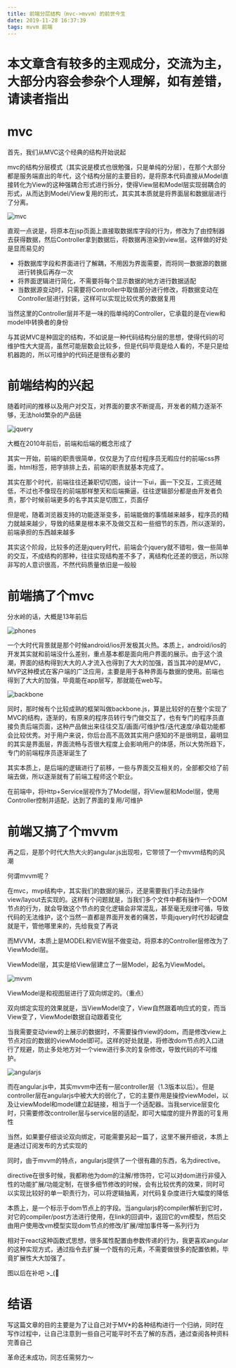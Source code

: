 ```yaml
---
title: 前端分层结构（mvc->mvvm）的前世今生
date: 2019-11-28 16:37:39
tags: mvvm 前端
---
```


# 本文章含有较多的主观成分，交流为主，大部分内容会参杂个人理解，如有差错，请读者指出

# mvc

首先，我们从MVC这个经典的结构开始说起

mvc的结构分层模式（其实说是模式也很勉强，只是单纯的分层），在那个大部分都是服务端直出的年代，这个结构分层的主要目的，是将原本代码直接从Model直接转化为View的这种强耦合形式进行拆分，使得View层和Model层实现弱耦合的形式，从而达到Model/View复用的形式，其实其本质就是将界面层和数据层进行了分离。

![mvc](https://blog-1256223865.cos.ap-shanghai.myqcloud.com/blog/mvvm/mvc.png)

直观一点说是，将原本在jsp页面上直接取数据库字段的行为，修改为了由控制器去获得数据，然后Controller拿到数据后，将数据再渲染到view层。这样做的好处是显而易见的

+ 将数据库字段和界面进行了解耦，不用因为界面需要，而将同一数据源的数据进行转换后再存一次
+ 将界面逻辑进行简化，不需要将每个显示数据的地方进行数据适配
+ 当数据源变动时，只需要将Controller中取值部分进行修改，将数据变动在Controller层进行封装，这样可以实现比较优秀的数据复用

当然这里的Controller层并不是一味的指单纯的Controller，它承载的是在view和model中转换者的身份

与其说MVC是种固定的结构，不如说是一种代码结构分层的思想，使得代码的可维护性大大提高，虽然可能层数会比较多，但是代码毕竟是给人看的，不是只是给机器跑的，所以可维护的代码还是很有必要的

# 前端结构的兴起

随着时间的推移以及用户对交互，对界面的要求不断提高，开发者的精力逐渐不够，无法hold繁杂的产品链

![jquery](https://blog-1256223865.cos.ap-shanghai.myqcloud.com/blog/mvvm/jquery.png)

大概在2010年前后，前端和后端的概念形成了

其实一开始，前端的职责很简单，仅仅是为了应付程序员无暇应付的前端css界面，html标签，把字排排上去，前端的职责就基本完成了。

其实在那个时代，前端往往还兼职切切图，设计一下ui，画一下交互，工资还贼低，不过也不像现在的前端那样整天和后端撕逼，往往逻辑部分都是由开发者负责，那个时候前端更多的名字其实是切图工，页面仔

但是呢，随着浏览器支持的功能逐渐变多，前端能做的事情越来越多，程序员的精力就越来越少，导致的结果是根本来不及做交互和一些细节的东西，所以逐渐的，前端承担的东西越来越多

其实这个阶段，比较多的还是jquery时代，前端会个jquery就不错啦，做一些简单的交互，不成结构的那种，往往实现结构差不多了，离结构化还差的很远，所以除非写的人意识很高，不然代码质量依旧是一般般

# 前端搞了个mvc

分水岭的话，大概是13年前后

![phones](https://blog-1256223865.cos.ap-shanghai.myqcloud.com/blog/mvvm/phones.jpeg)

一个大时代背景就是那个时候android/ios开发极其火热。本质上，android/ios的开发其实就和前端没什么差别，重点基本都是面向用户界面的展示。由于这个浪潮，界面的结构得到大大的人才流入也得到了大大的加强，首当其冲的是MVC，MVP这种模式在客户端的广泛应用，主要是用于各种界面与数据的使用。前端也得到了大大的加强，毕竟能在app层写，那就能在web写。

![backbone](https://blog-1256223865.cos.ap-shanghai.myqcloud.com/blog/mvvm/backbone.png)

同时，那时候有个比较成熟的框架叫做backbone.js，算是比较好的在整个实现了MVC的结构，逐渐的，有原来的程序员转行专门做交互了，也有专门的程序员直接负责后端页面，这种产品做出来往往交互/画面/可维护性/迭代速度/承载功能都会比较优秀。对于用户来说，你后台高不高效其实用户感知的不是很明显，最明显的其实是界面层，界面流畅与否很大程度上会影响用户的体感，所以大势所趋下，专门的前端程序员逐渐诞生了

其实本质上，是后端的逻辑进行了前移，一些与界面交互相关的，全部都交给了前端去做，所以逐渐就有了前端工程师这个职业。

在前端中，将Http+Service层视作为了Model层，将View层和Model层，使用Controller控制并适配，达到了界面的复用/可维护

# 前端又搞了个mvvm

再之后，是那个时代大热大火的angular.js出现啦，它带领了一个mvvm结构的风潮

何谓mvvm呢？

在mvc，mvp结构中，其实我们的数据的展示，还是需要我们手动去操作view/layout去实现的。这样有个问题就是，当我们多个文件中都有操作一个DOM节点的行为，就会导致这个节点的变化逻辑会非常混乱，甚至毫无规律可循，导致代码的无法维护，这个当然一直都是界面开发者的痛苦，毕竟jquery时代抄起键盘就是干，管他哪里来的，先给我变了再说

而MVVM，本质上是MODEL和VIEW层不做变动，将原本的Controller层修改为了ViewModel层。

ViewModel层，其实是给View层建立了一层Model，起名为ViewModel。

![mvvm](https://blog-1256223865.cos.ap-shanghai.myqcloud.com/blog/mvvm/mvvm.webp)

ViewModel是和视图层进行了双向绑定的。（重点）

双向绑定实现的效果就是，当ViewModel变了，View自然跟着响应式的变，而当View变了，ViewModel数据自动跟着变化

当我需要变动view的上展示的数据时，不需要操作view的dom，而是修改view上节点对应的数据的viewModel即可。这样的好处就是，将修改dom节点的入口进行了规避，防止多处地方对一个view进行多次的复杂修改，导致代码的不可维护。

![angularjs](https://blog-1256223865.cos.ap-shanghai.myqcloud.com/blog/mvvm/angularjs.png)

而在angular.js中，其实mvvm中还有一层controller层（1.3版本以后）。但是controller层在angularjs中被大大的弱化了，它的主要作用是操控viewModel，以及让viewModel和model建立起链接，相当于一个适配器。当我service层变化时，只需要修改controller层与service层的适配，即可大幅度的提升界面的可复用性

当然，如果要仔细谈论双向绑定，可能需要另起一篇了，这里不展开细说，本质上是通过订阅发布的方式实现的

同时，由于mvvm的特点，angularjs提供了一个很有趣的东西，名为directive。

directive在很多时候，我都称他为dom的注解/修饰符，它可以对dom进行非侵入性的功能扩展/功能定制，在很多细节修改的时候，会有比较优秀的效果，同时可以实现比较好的单一职责行为，可以将逻辑抽离，对代码复杂度进行大幅度的降低

本质上，是一个标示于dom节点上的字段。当angularjs的compiler解析到它时，对它的compiler/post方法进行使用，在link的回调中，返回它的vm模型，然后交由用户使用改vm模型实现dom节点的修改/扩展/增加事件等一系列行为

相对于react这种函数式思想，很多属性配置由参数传递的行为，我更喜欢angular的这种实现方式，通过指令去扩展一个既有的元素，不需要做很多的配置依赖，毕竟扩展性大大加强了。

图以后在补吧 >_(🌟

# 结语

写这篇文章的目的主要是为了让自己对于MV*的各种结构进行一个归纳，同时在写作过程中，让自己注意到一些自己可能平时不去了解的东西，通过查阅各种资料完善自己

革命还未成功，同志任需努力～